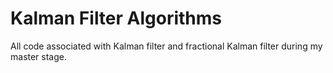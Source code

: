 # Kalman Filter Algorithms

All code associated with Kalman filter and fractional Kalman filter during my master stage. 
